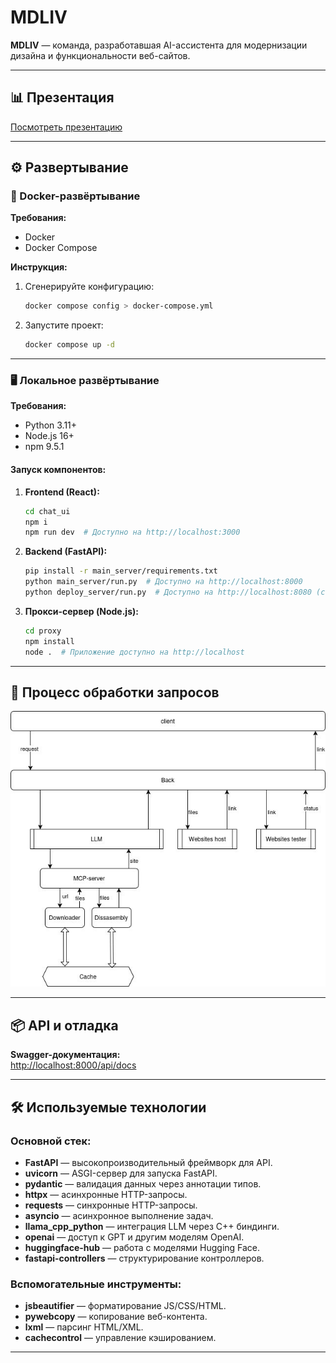 
# MDLIV

**MDLIV** — команда, разработавшая AI-ассистента для модернизации дизайна и функциональности веб-сайтов.

---

## 📊 Презентация

[Посмотреть презентацию](https://www.figma.com/slides/CYD6pT1DHuUwG6V72m9SK3/min?t=WYkJrsANcA6bGQtB-6)

---

## ⚙️ Развертывание

### 🐳 Docker-развёртывание

**Требования:**
- Docker
- Docker Compose

**Инструкция:**
1. Сгенерируйте конфигурацию:
   ```bash
   docker compose config > docker-compose.yml
   ```
2. Запустите проект:
   ```bash
   docker compose up -d
   ```

---

### 🖥️ Локальное развёртывание

**Требования:**
- Python 3.11+
- Node.js 16+
- npm 9.5.1

#### Запуск компонентов:
1. **Frontend (React):**
   ```bash
   cd chat_ui
   npm i
   npm run dev  # Доступно на http://localhost:3000
   ```

2. **Backend (FastAPI):**
   ```bash
   pip install -r main_server/requirements.txt
   python main_server/run.py  # Доступно на http://localhost:8000
   python deploy_server/run.py  # Доступно на http://localhost:8080 (сервер для развертывания измененных сайтов)
   ```

3. **Прокси-сервер (Node.js):**
   ```bash
   cd proxy
   npm install
   node .  # Приложение доступно на http://localhost
   ```

---

## 🔁 Процесс обработки запросов

![image](docs_assets/timiline.jpg)

---

## 📦 API и отладка

**Swagger-документация:**  
[http://localhost:8000/api/docs](http://localhost:8000/api/docs)

---

## 🛠️ Используемые технологии

### Основной стек:
- **FastAPI** — высокопроизводительный фреймворк для API.
- **uvicorn** — ASGI-сервер для запуска FastAPI.
- **pydantic** — валидация данных через аннотации типов.
- **httpx** — асинхронные HTTP-запросы.
- **requests** — синхронные HTTP-запросы.
- **asyncio** — асинхронное выполнение задач.
- **llama_cpp_python** — интеграция LLM через C++ биндинги.
- **openai** — доступ к GPT и другим моделям OpenAI.
- **huggingface-hub** — работа с моделями Hugging Face.
- **fastapi-controllers** — структурирование контроллеров.

### Вспомогательные инструменты:
- **jsbeautifier** — форматирование JS/CSS/HTML.
- **pywebcopy** — копирование веб-контента.
- **lxml** — парсинг HTML/XML.
- **cachecontrol** — управление кэшированием.

---
